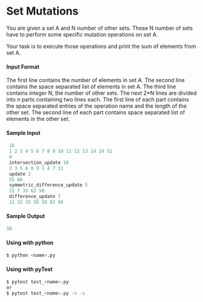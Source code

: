 # Set Mutations
You are given a set A and N number of other sets. These N number of sets have to perform some specific mutation operations on set A.

Your task is to execute those operations and print the sum of elements from set A.


#### Input Format
The first line contains the number of elements in set A.
The second line contains the space separated list of elements in set A.
The third line contains integer N, the number of other sets.
The next 2*N lines are divided into n parts containing two lines each.
The first line of each part contains the space separated entries of the operation name and the length of the other set.
The second line of each part contains space separated list of elements in the other set.

#### Sample Input
```python
 16
 1 2 3 4 5 6 7 8 9 10 11 12 13 14 24 52
 4
 intersection_update 10
 2 3 5 6 8 9 1 4 7 11
 update 2
 55 66
 symmetric_difference_update 5
 22 7 35 62 58
 difference_update 7
 11 22 35 55 58 62 66
```

#### Sample Output
```python
38
```

#### Using with python
```bash
$ python <name>.py
```

#### Using with pyTest
```bash
$ pytest test_<name>.py
or
$ pytest test_<name>.py -v -s
```
